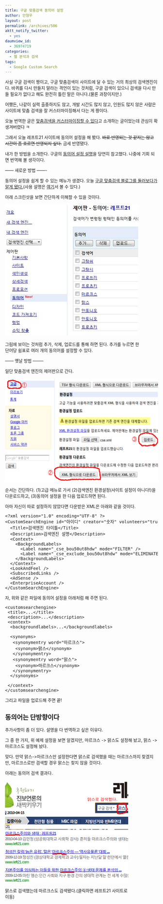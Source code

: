 ```yaml
---
title: 구글 맞춤검색 동의어 설정
author: 안형우
layout: post
permalink: /archives/506
aktt_notify_twitter:
  - yes
daumview_id:
  - 36974719
categories:
  - 웹 분석과 검색
tags:
  - Google Custom Search
---
```

사실 구글 검색이 짱이고, 구글 맞춤검색이 사이트에 달 수 있는 거의 최상의 검색엔진이다. 바퀴를 다시 만들지 말라는 격언이 있는 것처럼, 구글 검색이 있으니 검색을 다시 만들 필요가 없다고 해도 완전히 틀린 말은 아니다.(물론 과장이지만.)

어쨌든, 나같이 실력 출중하지도 않고, 개발 시간도 많지 않고, 인원도 많지 않은 사람은 사이트에 맞춤 검색을 잘 커스터마이징해서 다는 게 짱이다.

오늘 번역한 글은 <a href="/archives/504" target="_blank">맞춤검색을 커스터마이징할 수 있다</a>고 소개하는 글이었는데 관심이 확 생겨버렸다 ㅋ

그래서 오늘 레프트21 사이트에 동의어 설정을 해 봤다. <s>바로 반영되는 것 같지는 않고 시간이 좀 흐르면 반영되지 싶다.</s> 금세 반영됐다.

내가 한 방법을 소개한다. 구글의 <a href="http://googlecustomsearch.blogspot.com/2008/10/synonyms-for-your-custom-search-engine.html" target="_blank">동의어 설정 설명</a>을 당연히 참고했다. 나중에 기회 되면 번역해 볼 생각이다.

&#8212;&#8212; 새로운 방법 &#8212;&#8212;-

동의어 설정을 쉽게 할 수 있는 메뉴가 생겼다. 오늘 <a href="http://googlecustomsearch.blogspot.com/2010/03/synonyms-made-easy.html" target="_blank">구글 맞춤검색 블로그를 둘러보다가 알게 됐다.</a>(사용 설명은 <a href="http://code.google.com/intl/ko-KR/apis/customsearch/docs/queries.html#synonyms" target="_blank">여기</a>서 볼 수 있다.)

아래 스크린샷을 보면 간단하게 이해할 수 있을 것이다.

<div style="width: 449px" class="wp-caption aligncenter">
  <img src="/uploads/legacy/old-images/1/cfile24.uf.166173504D4BC8DD2090BC.jpg" alt="구글 CSE 동의어 설정 메뉴" width="439" height="432" /><p class="wp-caption-text">
    그림에 보이는 것처럼 추가, 삭제, 업로드를 통해 하면 된다. 추가를 누르면 한 단어당 쉼표로 여러 개의 동의어를 설정할 수 있다.
  </p>
</div>

&#8212;&#8212; 옛날 방법 &#8212;&#8212;&#8211;

일단 맞춤검색 엔진의 제어판으로 간다.

<img class="aligncenter" src="/uploads/legacy/old-images/1/cfile9.uf.190D12534D4BC8DC0621DB.png" alt="" width="580" height="339" />

순서는 간단하다. (1)고급 메뉴로 가서 (2)검색엔진 환경설정(사이트 설정이 아니다!)을 다운로드하고, (3)동의어 설정을 한 다음 업로드하면 된다.

아마 자신이 따로 설정하지 않았다면 다운받은 XML은 아래와 같을 것이다.

<pre class="brush:xml">&lt;?xml version="1.0" encoding="UTF-8" ?&gt;
&lt;CustomSearchEngine id="아이디" creator="숫자" volunteers="true" language="ko" visible="true" encoding="UTF-8"&gt;
  &lt;Title&gt;검색엔진 타이틀&lt;/Title&gt;
  &lt;Description&gt;검색엔진 설명&lt;/Description&gt;
  &lt;Context&gt;
    &lt;BackgroundLabels&gt;
      &lt;Label name="_cse_bou50ut8hdw" mode="FILTER" /&gt;
      &lt;Label name="_cse_exclude_bou50ut8hdw" mode="ELIMINATE" /&gt;
    &lt;/BackgroundLabels&gt;
  &lt;/Context&gt;
  &lt;LookAndFeel /&gt;
  &lt;SubscribedLinks /&gt;
  &lt;AdSense /&gt;
  &lt;EnterpriseAccount /&gt;
&lt;/CustomSearchEngine&gt;</pre>

자, 위와 같은 파일에 동의어 설정을 아래처럼 해 주면 된다.

<pre class="brush:xml">&lt;customsearchengine&gt;
 &lt;title&gt;...&lt;/title&gt;
 &lt;description&gt;...&lt;/description&gt;
 &lt;context&gt;
  &lt;backgroundlabels&gt;...&lt;/backgroundlabels&gt;

  &lt;synonyms&gt;
   &lt;synonymentry word="마르크스"&gt;
    &lt;synonym&gt;맑스&lt;/synonym&gt;
   &lt;/synonymentry&gt;
   &lt;synonymentry word="맑스"&gt;
    &lt;synonym&gt;마르크스&lt;/synonym&gt;
   &lt;/synonymentry&gt;
  &lt;/synonyms&gt;

 &lt;/context&gt;
&lt;/customsearchengine&gt;</pre>

그리고 파일을 업로드해 주면 끝!

## 동의어는 단방향이다

추가사항이 좀 더 있다. 설명을 다 번역하고 싶은 이유다.

그 중 한 가지, 위 예제 설정을 보면 알겠지만, 마르크스 -> 맑스도 설정해 놨고, 맑스 -> 마르크스도 설정해 놨다.

맞다. 만약 맑스->마르크스만 설정한다면 맑스로 검색했을 때는 마르크스까지 찾겠지만, 마르크스로만 검색할 경우 맑스는 찾지 않을 것이다.

아래는 동의어 검색 결과다.

<div style="width: 416px" class="wp-caption aligncenter">
  <img src="/uploads/legacy/old-images/1/cfile22.uf.1247A14B4D4BC8DD2A2745.png" alt="구글 맞춤 검색 동의어 검색 결과" width="406" height="335" /><p class="wp-caption-text">
    맑스로 검색했는데 마르크스도 검색됐다.(클릭하면 레프트21 사이트로 이동)
  </p>
</div>